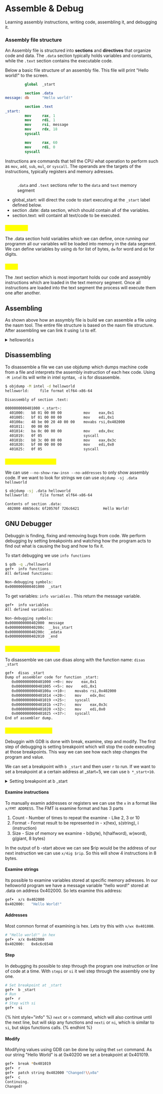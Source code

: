 

# Assemble & Debug

Learning assembly instructions, writing code, assembling it, and debugging it.



### Assembly file structure

An Assembly file is structured into **sections** and **directives** that organize code and data. The `.data` section typically holds variables and constants, while the `.text` section contains the executable code.

Below a basic file structure of an assembly file. This file will print "Hello world!" to the screen.

```nasm
         global  _start

         section .data
message: db      "Hello world!"

         section .text
_start:
         mov     rax, 1
         mov     rdi, 1
         mov     rsi, message
         mov     rdx, 18
         syscall

         mov     rax, 60
         mov     rdi, 0
         syscall
```

Instructions are commands that tell the CPU what operation to perform such as `mov`, `add`, `sub`, `mul`, or `syscall`. The operands are the targets of the instructions, typically registers and memory adresses.

<figure><img src="broken-reference" alt=""><figcaption><p><code>.data</code> and <code>.text</code> sections refer to the <code>data</code> and <code>text</code> memory segment</p></figcaption></figure>

* global\_start: will direct the code to start executing at the `_start` label defined below.
* section .date: data section, which should contain all of the variables.
* section.text: will containt all text/code to be executed.

### <mark style="color:yellow;">Variables</mark>

The .data section hold variables which we can define, once running our programm all our variables will be loaded into memory in the data segment. We can define variables by using `db` for list of bytes, `dw` for word and `dd` for digits.

### <mark style="color:yellow;">Code</mark>

The .text section which is most important holds our code and asseymbly instructions which are loaded in the text memory segment. Once all instructions are loaded into the text segment the process will execute them one after another.

## Assembling

As shown above how an assymbly file is build we can assemble a file using the nasm tool. The entire file structure is based on the nasm file structure. After assembling we can link it using `ld` to elf.

<details>

<summary>helloworld.s</summary>

```
global _start

section .data
    message db "Hello World!"
    length equ $-message

section .text
_start:
    mov rax, 1
    mov rdi, 1
    mov rsi, message
    mov rdx, length
    syscall

    mov rax, 60
    mov rdi, 0
    syscall
```

To assemble to helloworld.s file we use nasm with -f elf64 to assemble 64 bit.

```
nasm -f elf64 helloworld.s
```

From this we got a helloworld.o object file but its not executable yet, to make it executable we have to link it with OS libraries in this case Linux as an .elf file.

```
ld -o helloworld helloworld.o
```

This created our .elf file which we can run

```
$ ./helloworld                                                                                                  
Hello World! 
```

</details>

## Disassembling

To disassemble a file we can use objdump which dumps machine code from a file and interprets the assembly instruction of each hex code. Using `-M inte`l its will write in intel syntax, `-d` is for dissasemble.

```bash
$ objdump -M intel -d helloworld
helloworld:     file format elf64-x86-64

Disassembly of section .text:

0000000000401000 <_start>:
  401000:	b8 01 00 00 00       	mov    eax,0x1
  401005:	bf 01 00 00 00       	mov    edi,0x1
  40100a:	48 be 00 20 40 00 00 	movabs rsi,0x402000
  401011:	00 00 00 
  401014:	ba 0c 00 00 00       	mov    edx,0xc
  401019:	0f 05                	syscall
  40101b:	b8 3c 00 00 00       	mov    eax,0x3c
  401020:	bf 00 00 00 00       	mov    edi,0x0
  401025:	0f 05                	syscall
```

### <mark style="color:yellow;">Searching for strings</mark>

We can use `--no-show-raw-insn --no-addresses` to only show assembly code. If we want to look for strings we can use `objdump -sj .data helloworld`

```bash
$ objdump -sj .data helloworld
helloworld:     file format elf64-x86-64

Contents of section .data:
 402000 48656c6c 6f20576f 726c6421           Hello World!  
```

## GNU Debugger

Debuggin is finding, fixing and removing bugs from code. We perform debugging by setting breakpoints and watching how the program acts to find out what is causing the bug and how to fix it.

To start debugging we use `info functions`

```bash
$ gdb -q ./helloworld                                                        
gef➤  info functions
All defined functions:

Non-debugging symbols:
0x0000000000401000  _start
```

To get variables: `info variables` . This return the message variable.

```bash
gef➤  info variables
All defined variables:

Non-debugging symbols:
0x0000000000402000  message
0x000000000040200c  __bss_start
0x000000000040200c  _edata
0x0000000000402010  _end
```

### <mark style="color:yellow;">Disassemble with GDB</mark>

To disassemble we can use disas along with the function name: `disas _start`

```bash
gef➤  disas _start
Dump of assembler code for function _start:
   0x0000000000401000 <+0>:	mov    eax,0x1
   0x0000000000401005 <+5>:	mov    edi,0x1
   0x000000000040100a <+10>:	movabs rsi,0x402000
   0x0000000000401014 <+20>:	mov    edx,0xc
   0x0000000000401019 <+25>:	syscall
   0x000000000040101b <+27>:	mov    eax,0x3c
   0x0000000000401020 <+32>:	mov    edi,0x0
   0x0000000000401025 <+37>:	syscall
End of assembler dump.
```

### <mark style="color:yellow;">Debuggin with GDB</mark>

Debuggin with GDB is done with break, examine, step and modify. The first step of debugging is setting breakpoint which will stop the code executing at those breakpoints. This way we can see how each step changes the program and value.

We can set a breakpoint with `b _start` and then user `r` to run. If we want to set a breakpoint at a certain address at \_start+5, we can use `b *_start+10`.

<details>

<summary>Setting breakpoint at b _start</summary>

```bash
gef➤  b _start
Breakpoint 1 at 0x401000
gef➤  r
Starting program: /home/kali/Scripts/helloworld 

Breakpoint 1, 0x0000000000401000 in _start ()

[ Legend: Modified register | Code | Heap | Stack | String ]
───────────────────────────────────────────────────────────────────────────────────────────────────────────────────────────────────────────────────────────────────────────────────────────────────────── registers ────
$rax   : 0x0               
$rbx   : 0x0               
$rcx   : 0x0               
$rdx   : 0x0               
$rsp   : 0x00007fffffffdda0  →  0x0000000000000001
$rbp   : 0x0               
$rsi   : 0x0               
$rdi   : 0x0               
$rip   : 0x0000000000401000  →  <_start+0000> mov eax, 0x1
$r8    : 0x0               
$r9    : 0x0               
$r10   : 0x0               
$r11   : 0x0               
$r12   : 0x0               
$r13   : 0x0               
$r14   : 0x0               
$r15   : 0x0               
$eflags: [zero carry parity adjust sign trap INTERRUPT direction overflow resume virtualx86 identification]
$cs: 0x33 $ss: 0x2b $ds: 0x00 $es: 0x00 $fs: 0x00 $gs: 0x00 
───────────────────────────────────────────────────────────────────────────────────────────────────────────────────────────────────────────────────────────────────────────────────────────────────────────── stack ────
0x00007fffffffdda0│+0x0000: 0x0000000000000001	 ← $rsp
0x00007fffffffdda8│+0x0008: 0x00007fffffffe138  →  "/home/kali/Scripts/helloworld"
0x00007fffffffddb0│+0x0010: 0x0000000000000000
0x00007fffffffddb8│+0x0018: 0x00007fffffffe156  →  "NMAP_PRIVILEGED="
0x00007fffffffddc0│+0x0020: 0x00007fffffffe167  →  "SSH_AUTH_SOCK=/tmp/ssh-ES0kfvGeRC3S/agent.1928"
0x00007fffffffddc8│+0x0028: 0x00007fffffffe196  →  "SESSION_MANAGER=local/kali:@/tmp/.ICE-unix/1791,un[...]"
0x00007fffffffddd0│+0x0030: 0x00007fffffffe1e4  →  "LANG=en_US.UTF-8"
0x00007fffffffddd8│+0x0038: 0x00007fffffffe1f5  →  "SSH_AGENT_PID=1929"
─────────────────────────────────────────────────────────────────────────────────────────────────────────────────────────────────────────────────────────────────────────────────────────────────────── code:x86:64 ────
     0x400ffa                  add    BYTE PTR [rax], al
     0x400ffc                  add    BYTE PTR [rax], al
     0x400ffe                  add    BYTE PTR [rax], al
●→   0x401000 <_start+0000>    mov    eax, 0x1
     0x401005 <_start+0005>    mov    edi, 0x1
     0x40100a <_start+000a>    movabs rsi, 0x402000
     0x401014 <_start+0014>    mov    edx, 0xc
     0x401019 <_start+0019>    syscall 
     0x40101b <_start+001b>    mov    eax, 0x3c
─────────────────────────────────────────────────────────────────────────────────────────────────────────────────────────────────────────────────────────────────────────────────────────────────────────── threads ────
[#0] Id 1, Name: "helloworld", stopped 0x401000 in _start (), reason: BREAKPOINT
───────────────────────────────────────────────────────────────────────────────────────────────────────────────────────────────────────────────────────────────────────────────────────────────────────────── trace ────
[#0] 0x401000 → _start()
```

</details>

#### Examine instructions

To manually examin addresses or registers we can use the `x` in a format like `x/FMT ADDRESS`. The FMT is examine format and has 3 parts

1. Count - Number of times to repeat the examine - LIke 2, 3 or 10
2. Format - Format result to be represented in - x(hex), s(string), i (instruction)
3. Size - Size of memory we examine - b(byte), h(halfword), w(word), g(giant, 8 bytes)

In the output of b -start above we can see $rip would be the address of our next instruction we can use `x/4ig $rip`. So this will show 4 instructions in 8 bytes.

#### Examine strings

Its possible to examine variables stored at specific memory adresses. In our helloworld program we have a message variable "hello word!" stored at .data on address 0x402000. So lets examine this address:

```bash
gef➤  x/s 0x402000
0x402000:	"Hello World!"
```

#### Addresses

Most common format of examining is hex. Lets try this with `x/wx 0x401000`.

```bash
# "Hello world!" in hex
gef➤  x/x 0x402000
0x402000:	0x6c6c6548
```

#### Step

In debugging its possible to step through the program one instruction or line of code at a time. With `stepi` or `si` it wel step through the assembly one by one.

```bash
# Set breakpoint at _start
gef➤  b _start
# Run 
gef➤  r
# Step with si
gef➤  si
```

{% hint style="info" %}
`next` or `n` command, which will also continue until the next line, but will skip any functions and `nexti` or `ni`, which is similar to `si`, but skips functions calls.
{% endhint %}

#### Modify

Modifying values using GDB can be done by using thet `set` command. As our string "Hello World" is at 0x40200 we set a breakpoint at 0x401019.

```bash
gef➤  break *0x401019
gef➤  r
gef➤  patch string 0x402000 "Changed!\\x0a"
gef➤  c
Continuing.
Changed!
```
